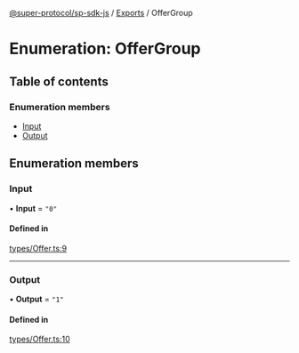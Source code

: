 [@super-protocol/sp-sdk-js](../README.md) / [Exports](../modules.md) / OfferGroup

# Enumeration: OfferGroup

## Table of contents

### Enumeration members

- [Input](OfferGroup.md#input)
- [Output](OfferGroup.md#output)

## Enumeration members

### Input

• **Input** = `"0"`

#### Defined in

[types/Offer.ts:9](https://github.com/Super-Protocol/sp-sdk-js/blob/0eeb728/src/types/Offer.ts#L9)

___

### Output

• **Output** = `"1"`

#### Defined in

[types/Offer.ts:10](https://github.com/Super-Protocol/sp-sdk-js/blob/0eeb728/src/types/Offer.ts#L10)
